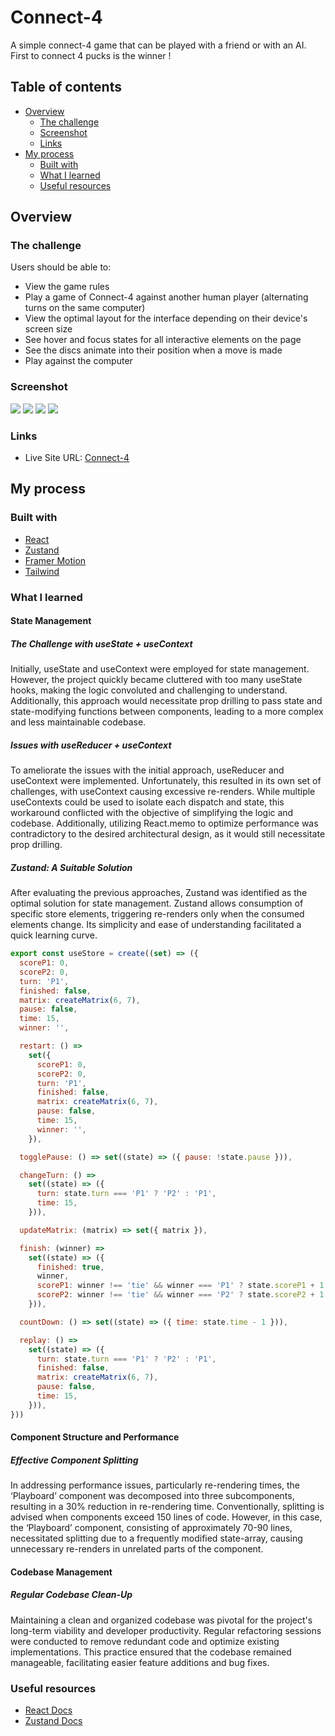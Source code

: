 # Connect-4

A simple connect-4 game that can be played with a friend or with an AI. First to connect 4 pucks is the winner !

## Table of contents

- [Overview](#overview)
  - [The challenge](#the-challenge)
  - [Screenshot](#screenshot)
  - [Links](#links)
- [My process](#my-process)
  - [Built with](#built-with)
  - [What I learned](#what-i-learned)
  - [Useful resources](#useful-resources)

## Overview

### The challenge

Users should be able to:

- View the game rules
- Play a game of Connect-4 against another human player (alternating turns on the same computer)
- View the optimal layout for the interface depending on their device's screen size
- See hover and focus states for all interactive elements on the page
- See the discs animate into their position when a move is made
- Play against the computer

### Screenshot

![](./public/image-1.png)
![](./public/image-2.png)
![](./public/image-3.png)
![](./public/image-4.png)

### Links

- Live Site URL: [Connect-4](https://connect-four-kappa.vercel.app/)

## My process

### Built with

- [React](https://react.dev/)
- [Zustand](https://github.com/pmndrs/zustand)
- [Framer Motion](https://www.framer.com/motion/)
- [Tailwind](https://tailwindcss.com/)

### What I learned

#### State Management

##### The Challenge with useState + useContext

Initially, useState and useContext were employed for state management. However, the project quickly became cluttered with too many useState hooks, making the logic convoluted and challenging to understand. Additionally, this approach would necessitate prop drilling to pass state and state-modifying functions between components, leading to a more complex and less maintainable codebase.

##### Issues with useReducer + useContext

To ameliorate the issues with the initial approach, useReducer and useContext were implemented. Unfortunately, this resulted in its own set of challenges, with useContext causing excessive re-renders. While multiple useContexts could be used to isolate each dispatch and state, this workaround conflicted with the objective of simplifying the logic and codebase. Additionally, utilizing React.memo to optimize performance was contradictory to the desired architectural design, as it would still necessitate prop drilling.

##### Zustand: A Suitable Solution

After evaluating the previous approaches, Zustand was identified as the optimal solution for state management. Zustand allows consumption of specific store elements, triggering re-renders only when the consumed elements change. Its simplicity and ease of understanding facilitated a quick learning curve.

```js
export const useStore = create((set) => ({
  scoreP1: 0,
  scoreP2: 0,
  turn: 'P1',
  finished: false,
  matrix: createMatrix(6, 7),
  pause: false,
  time: 15,
  winner: '',

  restart: () =>
    set({
      scoreP1: 0,
      scoreP2: 0,
      turn: 'P1',
      finished: false,
      matrix: createMatrix(6, 7),
      pause: false,
      time: 15,
      winner: '',
    }),

  togglePause: () => set((state) => ({ pause: !state.pause })),

  changeTurn: () =>
    set((state) => ({
      turn: state.turn === 'P1' ? 'P2' : 'P1',
      time: 15,
    })),

  updateMatrix: (matrix) => set({ matrix }),

  finish: (winner) =>
    set((state) => ({
      finished: true,
      winner,
      scoreP1: winner !== 'tie' && winner === 'P1' ? state.scoreP1 + 1 : state.scoreP1,
      scoreP2: winner !== 'tie' && winner === 'P2' ? state.scoreP2 + 1 : state.scoreP2,
    })),

  countDown: () => set((state) => ({ time: state.time - 1 })),

  replay: () =>
    set((state) => ({
      turn: state.turn === 'P1' ? 'P2' : 'P1',
      finished: false,
      matrix: createMatrix(6, 7),
      pause: false,
      time: 15,
    })),
}))
```

#### Component Structure and Performance

##### Effective Component Splitting

In addressing performance issues, particularly re-rendering times, the ‘Playboard’ component was decomposed into three subcomponents, resulting in a 30% reduction in re-rendering time. Conventionally, splitting is advised when components exceed 150 lines of code. However, in this case, the ‘Playboard’ component, consisting of approximately 70-90 lines, necessitated splitting due to a frequently modified state-array, causing unnecessary re-renders in unrelated parts of the component.

#### Codebase Management

##### Regular Codebase Clean-Up

Maintaining a clean and organized codebase was pivotal for the project's long-term viability and developer productivity. Regular refactoring sessions were conducted to remove redundant code and optimize existing implementations. This practice ensured that the codebase remained manageable, facilitating easier feature additions and bug fixes.

### Useful resources

- [React Docs](https://react.dev/reference/react)
- [Zustand Docs](https://docs.pmnd.rs/zustand/getting-started/introduction)
